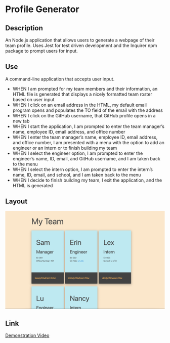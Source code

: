 # Profile Generator

## Description
An Node.js application that allows users to generate a webpage of their team profile. Uses Jest for test driven development and the Inquirer npm package to prompt users for input.
## Use
A command-line application that accepts user input.

- WHEN I am prompted for my team members and their information, an HTML file is generated that displays a nicely formatted team roster based on user input
- WHEN I click on an email address in the HTML, my default email program opens and populates the TO field of the email with the address
- WHEN I click on the GitHub username, that GitHub profile opens in a new tab
- WHEN I start the application, I am prompted to enter the team manager’s name, employee ID, email address, and office number
- WHEN I enter the team manager’s name, employee ID, email address, and office number, I am presented with a menu with the option to add an engineer or an intern or to finish building my team
- WHEN I select the engineer option, I am prompted to enter the engineer’s name, ID, email, and GitHub username, and I am taken back to the menu
- WHEN I select the intern option, I am prompted to enter the intern’s name, ID, email, and school, and I am taken back to the menu
- WHEN I decide to finish building my team, I exit the application, and the HTML is generated

## Layout
![Portfolio HTML Screenshot](./src/assets/images/port-gen-ss.png)
## Link
[Demonstration Video](https://watch.screencastify.com/v/C9pSiC3RDwUd8M9AlEJZ)